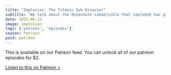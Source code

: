 ```yaml
---
title: "Implosion: The Titanic Sub Disaster"
subtitle: "We talk about the OceanGate submersible that imploded two years ago. This is the documentary on HBO - not the one on Netflix. Does it really matter? I doubt it."
date: 2025-06-12
image: implosion
tags: ['patreon', 'episodes']
season: Patreon
paid: patreon
---
```

<div class="callout patreon">
This is available on our Patreon feed. You can unlock all of our patreon episodes for $2.

<a class="button" href="https://www.patreon.com/posts/paid-podcast-sub-131324729">Listen to this on Patreon &gt;</a>
</div>